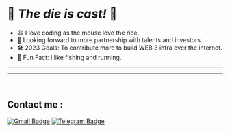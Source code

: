 <h1 align="left">
    🌟 <em> The die is cast! </em> 🌟
</h1>

- 😆 I love coding as the mouse love the rice.
- 🤝 Looking forward to more partnership with talents and investors.
- 🛠️ 2023 Goals: To contribute more to build WEB 3 infra over the internet.
- 🌟 Fun Fact: I like fishing and running.
-------
<hr />
<br />

## Contact me : 
[![Gmail Badge](https://img.shields.io/badge/-makpushkin1224@gmail.com-blue?style=flat-roundedrectangle&logo=Gmail&logoColor=white&link=mailto:makpushkin1224@gmail.com)](makpushkin1224@gmail.com)
[![Telegram Badge](https://img.shields.io/badge/-hotcare-blue?style=flat-roundedrectangle&logo=telegram&logoColor=white&link=https://t.me/hotcare)](https://t.me/hotcare)

